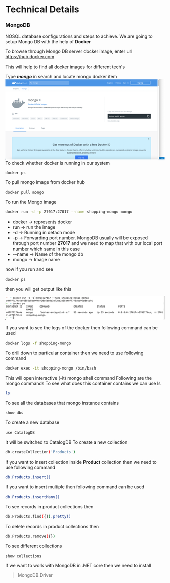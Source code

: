 # Technical Details

### MongoDB
NOSQL database configurations and steps to achieve. We are going to setup Mongo DB with the help of **Docker**

To browse through Mongo DB server docker image, enter url
https://hub.docker.com

This will help to find all docker images for different tech's

Type ***mongo*** in search and locate mongo docker item
![Mongo](Documentation/mongo-docker.png "Mongo")
To check whether docker is running in our system
``` bash
docker ps
```
To pull mongo image from docker hub
``` bash
docker pull mongo
```

To run the Mongo image
``` bash
docker run -d -p 27017:27017 --name shopping-mongo mongo
```
- docker -> represents docker
- run -> run the image
- -d -> Running in detach mode
- -p -> Forwarding port number. MongoDB usually will be exposed through port number **27017** and we need to map that with our local port number which same in this case
- --name -> Name of the mongo db
- mongo -> Image name

now if you run and see 
``` bash
docker ps
```
then you will get output like this

![Mongo Run](Documentation/mongo-run.png)

If you want to see the logs of the docker then  following command can be used

``` bash
docker logs -f shopping-mongo
```
To drill down to particular container then we need to use following command

``` bash
docker exec -it shopping-mongo /bin/bash
```
This will open interactive (-it) mongo shell command
Following are the mongo commands
To see what does this container contains we can use ls
``` bash
ls
```
To see all the databases that mongo instance contains
``` bash
show dbs
```
To create a new database
``` bash
use CatalogDB
```
It will be switched to CatalogDB
To create a new collection
``` bash
db.createCollection('Products')
```
If you want to insert collection inside **Product** collection then we need to use following command
``` bash
db.Products.insert()
```
If you want to insert multiple then following command can be used
``` bash
db.Products.insertMany()
```
To see records in product collections then 
``` bash
db.Products.find({}).pretty()
```
To delete records in product collections
then
``` bash
db.Products.remove({})
```
To see different collections
``` bash
show collections
```

If we want to work with MongoDB in .NET core then we need to install
> MongoDB.Driver

